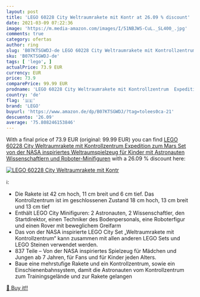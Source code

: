 ```yaml
---
layout: post
title: 'LEGO 60228 City Weltraumrakete mit Kontr at 26.09 % discount'
date: 2021-03-09 07:22:36
image: 'https://m.media-amazon.com/images/I/51NBJWS-CuL._SL400_.jpg'
comments: true
category: ofertas
author: ring
slug: 'B07KTSGWDJ-de LEGO 60228 City Weltraumrakete mit Kontrollzentrum...'
sku: 'B07KTSGWDJ-de'
tags: [ 'lego', ]
actualPrice: 73.9 EUR
currency: EUR
price: 73.9
comparePrice: 99.99 EUR
prodname: 'LEGO 60228 City Weltraumrakete mit Kontrollzentrum  Expedition zum Mars Set  von der NASA inspiriertes Weltraumspielzeug für Kinder mit Astronauten  Wissenschaftlern und Roboter-Minifiguren'
country: 'de'
flag: '🇩🇪'
brand: 'LEGO'
buyurl: 'https://www.amazon.de/dp/B07KTSGWDJ/?tag=tolees0ca-21'
descuento: '26.09'
average: '75.808246153846'
---
```


With a final price of 73.9 EUR (original: 99.99 EUR) you can find [LEGO 60228 City Weltraumrakete mit Kontrollzentrum  Expedition zum Mars Set  von der NASA inspiriertes Weltraumspielzeug für Kinder mit Astronauten  Wissenschaftlern und Roboter-Minifiguren](https://www.amazon.de/dp/B07KTSGWDJ/?tag=tolees0ca-21) with a  26.09 % discount here:

[![LEGO 60228 City Weltraumrakete mit Kontr](https://m.media-amazon.com/images/I/51NBJWS-CuL._SL400_.jpg)](https://www.amazon.de/dp/B07KTSGWDJ/?tag=tolees0ca-21)

ℹ️:

- Die Rakete ist 42 cm hoch, 11 cm breit und 6 cm tief. Das Kontrollzentrum ist im geschlossenen Zustand 18 cm hoch, 13 cm breit und 13 cm tief
- Enthält LEGO City Minifiguren: 2 Astronauten, 2 Wissenschaftler, den Startdirektor, einen Techniker des Bodenpersonals, eine Roboterfigur und einen Rover mit beweglichem Greifarm
- Das von der NASA inspirierte LEGO City Set „Weltraumrakete mit Kontrollzentrum“ kann zusammen mit allen anderen LEGO Sets und LEGO Steinen verwendet werden.
- 837 Teile – Von der NASA inspiriertes Spielzeug für Mädchen und Jungen ab 7 Jahren, für Fans und für Kinder jeden Alters.
- Baue eine mehrstufige Rakete und ein Kontrollzentrum, sowie ein Einschienenbahnsystem, damit die Astronauten vom Kontrollzentrum zum Trainingsgelände und zur Rakete gelangen

[🛒 Buy it!!](https://www.amazon.de/dp/B07KTSGWDJ/?tag=tolees0ca-21)
